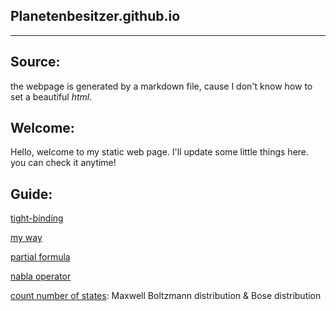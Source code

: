 ## Planetenbesitzer.github.io

---------------

## Source:

the webpage is generated by a markdown file, cause I don't know how to set a beautiful *html*.

## Welcome:

Hello, welcome to my static web page. I'll update some little things here. you can check it anytime!

## Guide:

[tight-binding](./question_of_tightbinding.html)

[my way](./my_way/my_way.md)

[partial formula](./function_of_twopara/inturn_partialDerivatives.html)

[nabla operator](./differential_manifold/diffmani_nabla.html)

[count number of states](./equilibrium_statistics/method_for_counting_states.html): Maxwell Boltzmann distribution & Bose distribution
